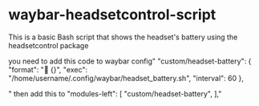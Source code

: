 # waybar-headsetcontrol-script
This is a basic Bash script that shows the headset's battery using the headsetcontrol package


you need to add this code to waybar config"
"custom/headset-battery": {
        "format": " {}",
        "exec": "/home/username/.config/waybar/headset_battery.sh",
        "interval": 60
    },


"
then add this to "modules-left": [
       "custom/headset-battery",
  ],"


